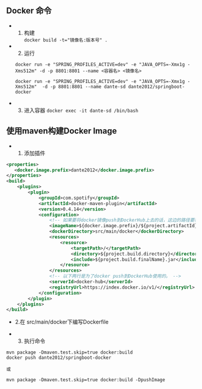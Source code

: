 ## Docker 命令

- 1. 构建  
	`docker build -t="镜像名:版本号" .`

- 2. 运行  

 	`docker run -e "SPRING_PROFILES_ACTIVE=dev" -e "JAVA_OPTS=-Xmx1g -Xms512m" -d -p 8801:8801 --name <容器名> <镜像名>`
 	
 	`docker run -e "SPRING_PROFILES_ACTIVE=dev" -e "JAVA_OPTS=-Xmx1g -Xms512m"  -d -p 8801:8801 --name dante-sd dante2012/springboot-docker 
 	`
- 3. 进入容器
	`docker exec -it dante-sd /bin/bash`

## 使用maven构建Docker Image

- 1. 添加插件

```    xml
<properties>
   <docker.image.prefix>dante2012</docker.image.prefix>
</properties>
<build>
    <plugins>
        <plugin>
            <groupId>com.spotify</groupId>
            <artifactId>docker-maven-plugin</artifactId>
            <version>0.4.14</version>
            <configuration>
            	<!-- 如果要将docker镜像push到DockerHub上去的话，这边的路径要和repo路径一致 -->
                <imageName>${docker.image.prefix}/${project.artifactId}</imageName>
                <dockerDirectory>src/main/docker</dockerDirectory>
                <resources>
                    <resource>
                        <targetPath>/</targetPath>
                        <directory>${project.build.directory}</directory>
                        <include>${project.build.finalName}.jar</include>
                    </resource>
                </resources>
                <!-- 以下两行是为了docker push到DockerHub使用的。 -->
                <serverId>docker-hub</serverId>
                <registryUrl>https://index.docker.io/v1/</registryUrl>
            </configuration>
        </plugin>
    </plugins>
</build>
```

- 2.在 src/main/docker下编写Dockerfile

- 3. 执行命令

```
mvn package -Dmaven.test.skip=true docker:build 
docker push dante2012/springboot-docker

或

mvn package -Dmaven.test.skip=true docker:build -DpushImage
```